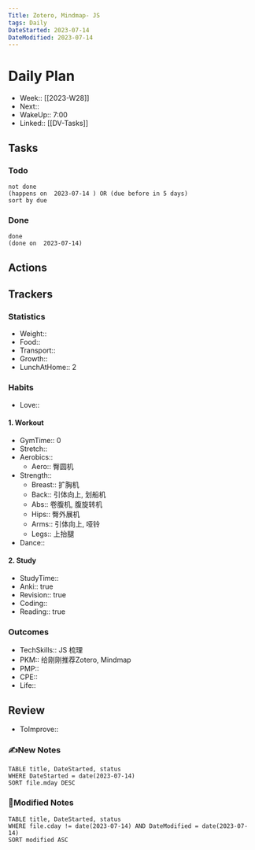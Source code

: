 ```yaml
---
Title: Zotero, Mindmap- JS
tags: Daily
DateStarted: 2023-07-14
DateModified: 2023-07-14
---
```

# Daily Plan
- Week:: [[2023-W28]]
- Next:: 
- WakeUp:: 7:00
- Linked:: [[DV-Tasks]]
## Tasks
### Todo
```tasks
not done
(happens on  2023-07-14 ) OR (due before in 5 days)
sort by due
```
### Done
```tasks
done
(done on  2023-07-14)
```
## Actions
## Trackers 
### Statistics 
- Weight::
- Food:: 
- Transport:: 
- Growth::
- LunchAtHome:: 2
### Habits
- Love::
#### 1. Workout
- GymTime:: 0
- Stretch::
- Aerobics:: 
	- Aero:: 臀圆机
- Strength:: 
	- Breast:: 扩胸机
	- Back:: 引体向上, 划船机
	- Abs:: 卷腹机, 腹旋转机
	- Hips:: 臀外展机
	- Arms:: 引体向上, 哑铃
	- Legs:: 上抬腿
- Dance::
#### 2. Study
- StudyTime::
- Anki:: true
- Revision:: true
- Coding:: 
- Reading:: true
### Outcomes
- TechSkills:: JS 梳理
- PKM:: 给刚刚推荐Zotero, Mindmap
- PMP:: 
- CPE::
- Life:: 
## Review
- ToImprove::  
### ✍️New Notes

```dataview
TABLE title, DateStarted, status
WHERE DateStarted = date(2023-07-14)     
SORT file.mday DESC
```

### 📝Modified Notes

```dataview
TABLE title, DateStarted, status
WHERE file.cday != date(2023-07-14) AND DateModified = date(2023-07-14)
SORT modified ASC
```
